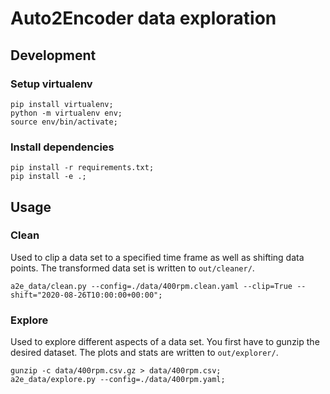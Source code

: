 # Auto2Encoder data exploration

## Development

### Setup virtualenv

```
pip install virtualenv;
python -m virtualenv env;
source env/bin/activate;
```

### Install dependencies

```
pip install -r requirements.txt;
pip install -e .;
```

## Usage

### Clean

Used to clip a data set to a specified time frame as well as shifting data points.
The transformed data set is written to `out/cleaner/`.

```
a2e_data/clean.py --config=./data/400rpm.clean.yaml --clip=True --shift="2020-08-26T10:00:00+00:00";
```

### Explore

Used to explore different aspects of a data set. You first have to gunzip the desired dataset.
The plots and stats are written to `out/explorer/`.

```
gunzip -c data/400rpm.csv.gz > data/400rpm.csv;
a2e_data/explore.py --config=./data/400rpm.yaml;
```
